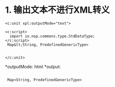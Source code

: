 # 1. 输出文本不进行XML转义

````xpl
<c:unit xpl:outputMode="text">

<c:script>
  import io.nop.commons.type.StdDataType;
</c:script>
 Map&lt;String, PredefinedGenericType> 
            

</c:unit>
````

*outputMode: html
*output:

````

 Map<String, PredefinedGenericType> 
            


````